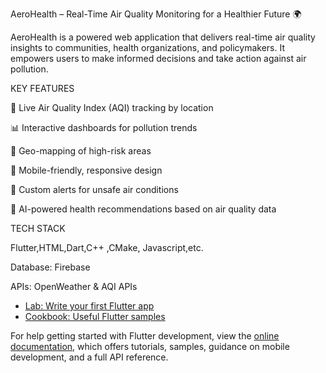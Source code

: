 AeroHealth – Real-Time Air Quality Monitoring for a Healthier Future 🌍

AeroHealth is a powered web application that delivers real-time air quality insights to communities, health organizations, and policymakers. It empowers users to make informed decisions and take action against air pollution.

KEY FEATURES

📡 Live Air Quality Index (AQI) tracking by location

📊 Interactive dashboards for pollution trends

📍 Geo-mapping of high-risk areas

📱 Mobile-friendly, responsive design

🔔 Custom alerts for unsafe air conditions

🧠 AI-powered health recommendations based on air quality data

TECH STACK

Flutter,HTML,Dart,C++ ,CMake, Javascript,etc.

Database: Firebase

APIs: OpenWeather & AQI APIs


- [Lab: Write your first Flutter app](https://docs.flutter.dev/get-started/codelab)
- [Cookbook: Useful Flutter samples](https://docs.flutter.dev/cookbook)

For help getting started with Flutter development, view the
[online documentation](https://docs.flutter.dev/), which offers tutorials,
samples, guidance on mobile development, and a full API reference.
